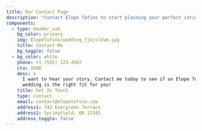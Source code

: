 ```yaml
---
title: Our Contact Page
description: "Contact Elope Tofino to start planning your perfect intimate wedding "
components:
  - type: header_sub
    bg_color: primary
    img: ElopeTofino/wedding_fjkjslXvm.jpg
    title: Contact Me
    bg_toggle: false
  - bg_color: white
    phone: +1 (555) 123-4567
    cta: SEND
    desc: >
      I want to hear your story. Contact me today to see if an Elope Tofino
      wedding is the right fit for you! 
    title: Get In Touch
    type: contact
    email: contact@elopetofino.com
    address1: 742 Evergreen Terrace
    address2: Springfield, OR 12345
    address_toggle: false
---
```

